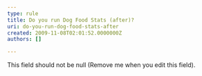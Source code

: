 ```yaml
---
type: rule
title: Do you run Dog Food Stats (after)?
uri: do-you-run-dog-food-stats-after
created: 2009-11-08T02:01:52.0000000Z
authors: []

---
```




<span class='intro'> This field should not be null (Remove me when you edit this field). </span>




